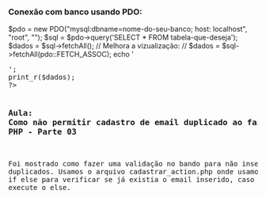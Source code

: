 ### Conexão com banco usando PDO:

<?php 
<!-- // Conexão com o banco de dados -->
$pdo = new PDO("mysql:dbname=nome-do-seu-banco; host: localhost", "root", "");

<!-- // Consulta ao banco de dados -->
$sql = $pdo->query('SELECT * FROM tabela-que-deseja');

<!-- // Buscar todos os dados -->
$dados = $sql->fetchAll();
// Melhora a vizualização:
// $dados = $sql->fetchAll(pdo::FETCH_ASSOC);

<!-- // Exibir os dados -->
echo '<pre>';
print_r($dados);
?>

### Aula: Como não permitir cadastro de email duplicado ao fazer INSERT no CRUD PHP - Parte 03
Foi mostrado como fazer uma validação no bando para não inserir itens duplicados.
Usamos o arquivo cadastrar_action.php onde usamos o comando if else para verificar se já existia o email inserido, caso exista, execute o else.
